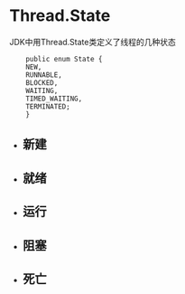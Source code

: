 # Thread.State  
JDK中用Thread.State类定义了线程的几种状态    

        public enum State {
        NEW,
        RUNNABLE,
        BLOCKED,
        WAITING,
        TIMED_WAITING,
        TERMINATED;
        }
- ## 新建
- ## 就绪
- ## 运行
- ## 阻塞
- ## 死亡